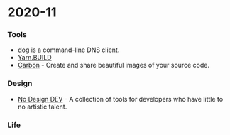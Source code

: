 # 2020-11

### Tools

- [dog](https://github.com/ogham/dog) is a command-line DNS client.
- [Yarn.BUILD](https://yarn.build/)
- [Carbon](https://carbon.now.sh/) - Create and share beautiful images of your source code.


### Design

- [No Design DEV](https://nodesign.dev/) - A collection of tools for developers who have little to no artistic talent.


### Life
